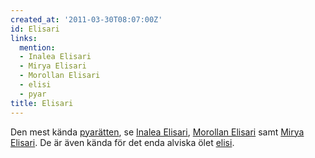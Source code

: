 ```yaml
---
created_at: '2011-03-30T08:07:00Z'
id: Elisari
links:
  mention:
  - Inalea Elisari
  - Mirya Elisari
  - Morollan Elisari
  - elisi
  - pyar
title: Elisari
---
```


Den mest kända [pyarätten], se [Inalea Elisari], [Morollan Elisari] samt [Mirya Elisari]. De är även
kända för det enda alviska ölet [elisi].

  [pyarätten]: pyar
  [Inalea Elisari]: Inalea_Elisari
  [Morollan Elisari]: Morollan_Elisari
  [Mirya Elisari]: Mirya_Elisari
  [elisi]: elisi